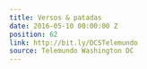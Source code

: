 ```yaml
---
title: Versos & patadas
date: 2016-05-10 00:00:00 Z
position: 62
link: http://bit.ly/DCSTelemundo
source: Telemundo Washington DC
---
```


